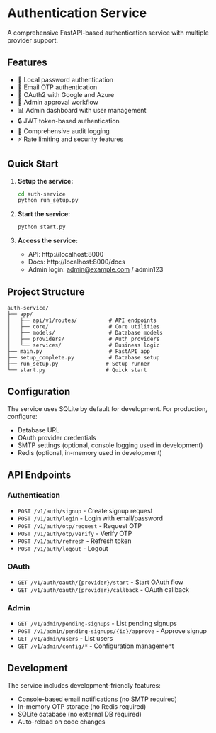 # Authentication Service

A comprehensive FastAPI-based authentication service with multiple provider support.

## Features

- 🔐 Local password authentication
- 📧 Email OTP authentication  
- 🔑 OAuth2 with Google and Azure
- 👥 Admin approval workflow
- 📊 Admin dashboard with user management
- 🔒 JWT token-based authentication
- 📝 Comprehensive audit logging
- ⚡ Rate limiting and security features

## Quick Start

1. **Setup the service:**
   ```bash
   cd auth-service
   python run_setup.py
   ```

2. **Start the service:**
   ```bash
   python start.py
   ```

3. **Access the service:**
   - API: http://localhost:8000
   - Docs: http://localhost:8000/docs
   - Admin login: admin@example.com / admin123

## Project Structure

```
auth-service/
├── app/
│   ├── api/v1/routes/          # API endpoints
│   ├── core/                   # Core utilities
│   ├── models/                 # Database models
│   ├── providers/              # Auth providers
│   └── services/               # Business logic
├── main.py                     # FastAPI app
├── setup_complete.py           # Database setup
├── run_setup.py               # Setup runner
└── start.py                   # Quick start
```

## Configuration

The service uses SQLite by default for development. For production, configure:
- Database URL
- OAuth provider credentials
- SMTP settings (optional, console logging used in development)
- Redis (optional, in-memory used in development)

## API Endpoints

### Authentication
- `POST /v1/auth/signup` - Create signup request
- `POST /v1/auth/login` - Login with email/password
- `POST /v1/auth/otp/request` - Request OTP
- `POST /v1/auth/otp/verify` - Verify OTP
- `POST /v1/auth/refresh` - Refresh token
- `POST /v1/auth/logout` - Logout

### OAuth
- `GET /v1/auth/oauth/{provider}/start` - Start OAuth flow
- `GET /v1/auth/oauth/{provider}/callback` - OAuth callback

### Admin
- `GET /v1/admin/pending-signups` - List pending signups
- `POST /v1/admin/pending-signups/{id}/approve` - Approve signup
- `GET /v1/admin/users` - List users
- `GET /v1/admin/config/*` - Configuration management

## Development

The service includes development-friendly features:
- Console-based email notifications (no SMTP required)
- In-memory OTP storage (no Redis required)
- SQLite database (no external DB required)
- Auto-reload on code changes